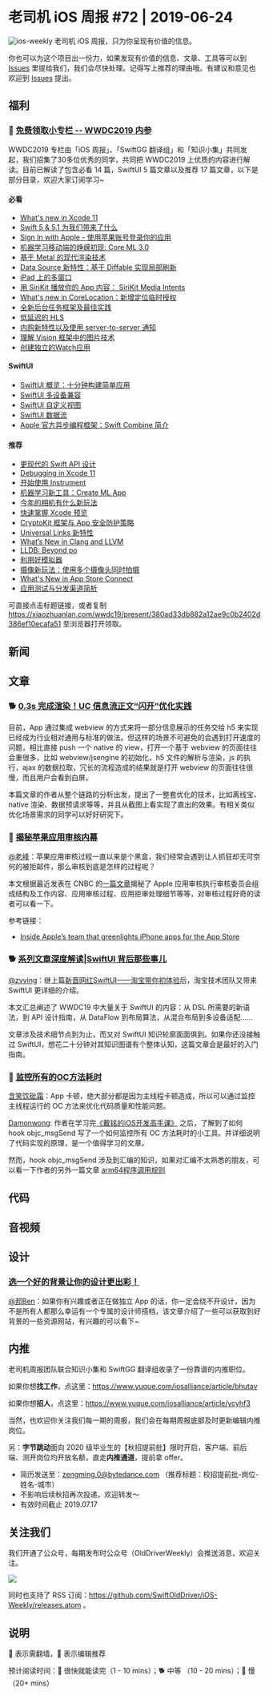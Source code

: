 # 老司机 iOS 周报 #72 | 2019-06-24

![ios-weekly](https://github.com/SwiftOldDriver/iOS-Weekly/blob/master/assets/ios-weekly.png?raw=true)
老司机 iOS 周报，只为你呈现有价值的信息。

你也可以为这个项目出一份力，如果发现有价值的信息、文章、工具等可以到 [Issues](https://github.com/SwiftOldDriver/iOS-Weekly/issues) 里提给我们，我们会尽快处理。记得写上推荐的理由哦。有建议和意见也欢迎到 [Issues](https://github.com/SwiftOldDriver/iOS-Weekly/issues) 提出。

## 福利

### 🌟 [免费领取小专栏 -- WWDC2019 内参](https://xiaozhuanlan.com/wwdc19/present/380ad33db882a12ae9c0b2402d386ef10ecafa51)

WWDC2019 专栏由「iOS 周报」、「SwiftGG 翻译组」和「知识小集」共同发起，我们招集了30多位优秀的同学，共同把 WWDC2019 上优质的内容进行解读。目前已解读了包含必看 14 篇，SwiftUI 5 篇文章以及推荐 17 篇文章，以下是部分目录，欢迎大家订阅学习~

#### 必看

* [What's new in Xcode 11](https://xiaozhuanlan.com/topic/3719648250)
* [Swift 5 & 5.1 为我们带来了什么](https://xiaozhuanlan.com/topic/1390785624)
* [Sign In with Apple - 使用苹果账号登录你的应用](https://xiaozhuanlan.com/topic/8675913204)
* [机器学习移动端的峥嵘初现: Core ML 3.0](https://xiaozhuanlan.com/topic/7650813942)
* [基于 Metal 的现代渲染技术](https://xiaozhuanlan.com/topic/6927418053)
* [Data Source 新特性：基于 Diffable 实现局部刷新](https://xiaozhuanlan.com/topic/9158203647)
* [iPad 上的多窗口](https://xiaozhuanlan.com/topic/0342159876)
* [用 SiriKit 播放你的 App 内容： SiriKit Media Intents](https://xiaozhuanlan.com/topic/0135497268)
* [What's new in CoreLocation：新增定位临时授权](https://xiaozhuanlan.com/topic/4209567831)
* [全新后台任务框架及最佳实践](https://xiaozhuanlan.com/topic/1806594273)
* [低延迟的 HLS](https://xiaozhuanlan.com/topic/1480297563)
* [内购新特性以及使用 server-to-server 通知](https://xiaozhuanlan.com/topic/0673452981)
* [理解 Vision 框架中的图片技术](https://xiaozhuanlan.com/topic/5821039746)
* [创建独立的Watch应用](https://xiaozhuanlan.com/topic/9460127538)

#### SwiftUI
* [SwiftUI 概览：十分钟构建简单应用](https://xiaozhuanlan.com/topic/9604582713)
* [SwiftUI 多设备兼容](https://xiaozhuanlan.com/topic/1074925368)
* [SwiftUI 自定义视图](https://xiaozhuanlan.com/topic/9586134027)
* [SwiftUI 数据流](https://xiaozhuanlan.com/topic/0528764139)
* [Apple 官方异步编程框架：Swift Combine 简介](https://xiaozhuanlan.com/topic/9683417052)

#### 推荐
* [更现代的 Swift API 设计](https://xiaozhuanlan.com/topic/5203689741)
* [Debugging in Xcode 11](https://xiaozhuanlan.com/topic/1896573024)
* [开始使用 Instrument](https://xiaozhuanlan.com/topic/3869705241)
* [机器学习新工具：Create ML App](https://xiaozhuanlan.com/topic/1960485732)
* [今年的相机有什么新玩法](https://xiaozhuanlan.com/topic/1583627049)
* [快速掌握 Xcode 预览](https://xiaozhuanlan.com/topic/6850724193)
* [CryptoKit 框架与 App 安全防护策略](https://xiaozhuanlan.com/topic/6701982534)
* [Universal Links 新特性](https://xiaozhuanlan.com/topic/3019548672)
* [What’s New in Clang and LLVM](https://xiaozhuanlan.com/topic/5869372401)
* [LLDB: Beyond po](https://xiaozhuanlan.com/topic/5438071296)
* [利用好模拟器](https://xiaozhuanlan.com/topic/0698472351)
* [摄像新玩法：使用多个摄像头同时拍摄](https://xiaozhuanlan.com/topic/6809542731)
* [What's New in App Store Connect](https://xiaozhuanlan.com/topic/8526907431)
* [应用测试与分发渠道简析](https://xiaozhuanlan.com/topic/2076153984)

可直接点击标题链接，或者复制 https://xiaozhuanlan.com/wwdc19/present/380ad33db882a12ae9c0b2402d386ef10ecafa51 至浏览器打开领取。

## 新闻


## 文章

### 🐕 [0.3s 完成渲染！UC 信息流正文“闪开”优化实践](https://www.infoq.cn/article/9UKos4Xh_6wL4Fh1FOGL)
目前，App 通过集成 webview 的方式来将一部分信息展示的任务交给 h5 来实现已经成为行业相对通用与标准的做法。但这样的场景不可避免的会遇到打开速度的问题，相比直接 push 一个 native 的 view，打开一个基于 webview 的页面往往会重很多，比如 webview/jsengine 的初始化，h5 文件的解析与渲染，js 的执行，ajax 的数据拉取，冗长的流程造成的结果就是打开 webview 的页面往往很慢，而且用户会看到白屏。

本篇文章的作者从整个链路的分析出发，提出了一整套优化的技术，比如离线宝、native 渲染、数据预请求等等，并且从截图上看实现了直出的效果。有相关类似优化场景需求的同学可以好好研究下。

### 🐎 [揭秘苹果应用审核内幕](https://mp.weixin.qq.com/s/BCMyEWvMzuGcGhbkZao7uA)

[@老峰](https://github.com/GesanTung)：苹果应用审核过程一直以来是个黑盒，我们经常会遇到让人抓狂却无可奈何的被拒邮件，那么审核到底是怎样的过程呢？

本文根据最近发表在 CNBC 的[一篇文章](https://www.cnbc.com/2019/06/21/how-apples-app-review-process-for-the-app-store-works.html)揭秘了 Apple 应用审核执行审核委员会组成结构及工作内容、应用审核过程、应用拒审处理细节等等，对审核过程好奇的读者可以看一下。

参考链接：
- [Inside Apple’s team that greenlights iPhone apps for the App Store](https://www.cnbc.com/2019/06/21/how-apples-app-review-process-for-the-app-store-works.html)

### 🐕 [系列文章深度解读|SwiftUI 背后那些事儿 ](https://mp.weixin.qq.com/s/ciiauLB__o-cXXfKn7lL1Q)

[@zvving](https://github.com/zvving)：继上篇[新晋网红SwiftUI——淘宝带你初体验](https://mp.weixin.qq.com/s/x_jFcKeXSbtdK0CnfayFsw)后，淘宝技术团队又带来 SwiftUI 更详细的介绍。

本文汇总阐述了 WWDC19 中大量关于 SwiftUI 的内容：从 DSL 所需要的新语法，到 API 设计指南，从 DataFlow 到布局算法，从混合布局到多设备适配……

文章涉及技术细节点到为止，而又对 SwiftUI 知识轮廓面面俱到。如果你还没接触过 SwiftUI，想花二十分钟对其知识图谱有个整体认知，这篇文章会是最好的入门指南。


### 🐎 [监控所有的OC方法耗时](https://juejin.im/post/5d146490f265da1bc37f2065?utm_source=gold_browser_extension)

[含笑饮砒霜](https://weibo.com/chinafishnews/)：App 卡顿，绝大部分都是因为主线程卡顿造成，所以可以通过监控主线程运行的 OC 方法来优化代码质量和性能问题。

[Damonwong](https://github.com/Damonvvong): 作者在学习完[《戴铭的iOS开发高手课》](https://time.geekbang.org/column/intro/161?code=0eTznNzpAbVisw%2FesJ9iM32u2ctcY8OqwgMuqSlv5OE%3D&utm_term=SPoster) 之后，了解到了如何 hook objc_msgSend 写了一个如何监控所有 OC 方法耗时的小工具。并详细说明了代码实现的原理，是一个值得学习的文章。

然而，hook objc_msgSend 涉及到汇编的知识，如果对汇编不太熟悉的朋友，可以看一下作者的另外一篇文章 [arm64程序调用规则](https://wukaikai.tech/2019/05/19/arm64%E7%A8%8B%E5%BA%8F%E8%B0%83%E7%94%A8%E8%A7%84%E5%88%99/#%E5%87%BD%E6%95%B0%E8%BF%94%E5%9B%9E%E7%BB%93%E6%9E%9C)



## 代码


## 音视频

## 设计

### [选一个好的背景让你的设计更出彩！](https://mp.weixin.qq.com/s/5Q3Xb_IG3O2Lus05aY7zSQ)

[@邦Ben](https://weibo.com/linwenbang)：如果你有兴趣或者正在做独立 App 的话，你一定会绕不开设计，因为不是所有人都那么幸运有一个专属的设计师搭档，该文章介绍了一些可以获取到好背景的一些资源网站，有兴趣的可以看下~


## 内推

老司机周报团队联合知识小集和 SwiftGG 翻译组收录了一份靠谱的内推职位。

如果你想**找工作**，点这里：https://www.yuque.com/iosalliance/article/bhutav

如果你想**招人**，点这里：https://www.yuque.com/iosalliance/article/ycyhf3

当然，也欢迎你关注我们每一期的周报，我们会在每期周报底部及时更新编辑内推岗位。


另：**字节跳动**面向 2020 级毕业生的【秋招提前批】限时开启，客户端、前后端、测开岗位均开放名额，直走**内推通道**，提前拿 offer。

- 简历发送至：[zengming.0@bytedance.com](mailto:zengming.0@bytedance.com) （推荐标题：校招提前批-岗位-姓名-城市）
- 不影响后续秋招再次投递，欢迎转发～
- 有效时间截止 2019.07.17

## 关注我们

我们开通了公众号，每期发布时公众号（OldDriverWeekly）会推送消息，欢迎关注。

![](https://github.com/SwiftOldDriver/iOS-Weekly/blob/master/assets/qrcode_for_wechat.jpg?raw=true)

同时也支持了 RSS 订阅：https://github.com/SwiftOldDriver/iOS-Weekly/releases.atom 。

## 说明

🚧 表示需翻墙，🌟 表示编辑推荐

预计阅读时间：🐎 很快就能读完（1 - 10 mins）；🐕 中等 （10 - 20 mins）；🐢 慢（20+ mins）


